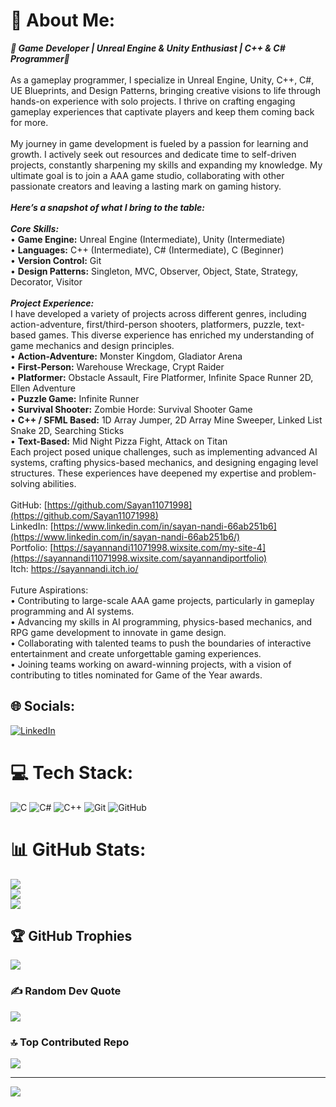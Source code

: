 # 💫 About Me:
***🌟 Game Developer | Unreal Engine & Unity Enthusiast | C++ & C# Programmer🌟***<br><br>As a gameplay programmer, I specialize in Unreal Engine, Unity, C++, C#, UE Blueprints, and Design Patterns, bringing creative visions to life through hands-on experience with solo projects. I thrive on crafting engaging gameplay experiences that captivate players and keep them coming back for more.<br><br>My journey in game development is fueled by a passion for learning and growth. I actively seek out resources and dedicate time to self-driven projects, constantly sharpening my skills and expanding my knowledge. My ultimate goal is to join a AAA game studio, collaborating with other passionate creators and leaving a lasting mark on gaming history.<br><br>***Here’s a snapshot of what I bring to the table:***<br><br>***Core Skills:***<br>• **Game Engine:** Unreal Engine (Intermediate), Unity (Intermediate)<br>• **Languages:** C++ (Intermediate), C# (Intermediate), C (Beginner)<br>• **Version Control:** Git<br>• **Design Patterns:** Singleton, MVC, Observer, Object, State, Strategy, Decorator, Visitor<br><br>***Project Experience:***<br>I have developed a variety of projects across different genres, including action-adventure, first/third-person shooters, platformers, puzzle, text-based games. This diverse experience has enriched my understanding of game mechanics and design principles.<br>• **Action-Adventure:** Monster Kingdom, Gladiator Arena<br>• **First-Person:** Warehouse Wreckage, Crypt Raider<br>• **Platformer:** Obstacle Assault, Fire Platformer, Infinite Space Runner 2D, Ellen Adventure<br>• **Puzzle Game:** Infinite Runner<br>• **Survival Shooter:** Zombie Horde: Survival Shooter Game<br>• **C++ / SFML Based:** 1D Array Jumper, 2D Array Mine Sweeper, Linked List Snake 2D, Searching Sticks<br>• **Text-Based:** Mid Night Pizza Fight, Attack on Titan<br>Each project posed unique challenges, such as implementing advanced AI systems, crafting physics-based mechanics, and designing engaging level structures. These experiences have deepened my expertise and problem-solving abilities.<br><br>GitHub: [https://github.com/Sayan11071998](https://github.com/Sayan11071998)<br>LinkedIn: [https://www.linkedin.com/in/sayan-nandi-66ab251b6](https://www.linkedin.com/in/sayan-nandi-66ab251b6/)<br>Portfolio: [https://sayannandi11071998.wixsite.com/my-site-4](https://sayannandi11071998.wixsite.com/sayannandiportfolio)<br>Itch: https://sayannandi.itch.io/<br><br>Future Aspirations:<br>• Contributing to large-scale AAA game projects, particularly in gameplay programming and AI systems.<br>• Advancing my skills in AI programming, physics-based mechanics, and RPG game development to innovate in game design.<br>• Collaborating with talented teams to push the boundaries of interactive entertainment and create unforgettable gaming experiences.<br>• Joining teams working on award-winning projects, with a vision of contributing to titles nominated for Game of the Year awards.


## 🌐 Socials:
[![LinkedIn](https://img.shields.io/badge/LinkedIn-%230077B5.svg?logo=linkedin&logoColor=white)](https://linkedin.com/in/sayan-nandi-66ab251b6)
# 💻 Tech Stack:
![C](https://img.shields.io/badge/c-%2300599C.svg?style=for-the-badge&logo=c&logoColor=white) ![C#](https://img.shields.io/badge/c%23-%23239120.svg?style=for-the-badge&logo=csharp&logoColor=white) ![C++](https://img.shields.io/badge/c++-%2300599C.svg?style=for-the-badge&logo=c%2B%2B&logoColor=white) ![Git](https://img.shields.io/badge/git-%23F05033.svg?style=for-the-badge&logo=git&logoColor=white) ![GitHub](https://img.shields.io/badge/github-%23121011.svg?style=for-the-badge&logo=github&logoColor=white)
# 📊 GitHub Stats:
![](https://github-readme-stats.vercel.app/api?username=Sayan11071998&theme=dark&hide_border=false&include_all_commits=true&count_private=true)<br/>
![](https://github-readme-streak-stats.herokuapp.com/?user=Sayan11071998&theme=dark&hide_border=false)<br/>
![](https://github-readme-stats.vercel.app/api/top-langs/?username=Sayan11071998&theme=dark&hide_border=false&include_all_commits=true&count_private=true&layout=compact)

## 🏆 GitHub Trophies
![](https://github-profile-trophy.vercel.app/?username=Sayan11071998&theme=tokyonight&no-frame=false&no-bg=false&margin-w=4)

### ✍️ Random Dev Quote
![](https://quotes-github-readme.vercel.app/api?type=horizontal&theme=radical)

### 🔝 Top Contributed Repo
![](https://github-contributor-stats.vercel.app/api?username=Sayan11071998&limit=5&theme=dark&combine_all_yearly_contributions=true)

---
[![](https://visitcount.itsvg.in/api?id=Sayan11071998&icon=5&color=1)](https://visitcount.itsvg.in)

<!-- Proudly created with GPRM ( https://gprm.itsvg.in ) -->
